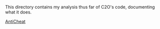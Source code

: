 This directory contains my analysis thus far of C2O's code, documenting what it does.

[AntiCheat](AntiCheat.md)

